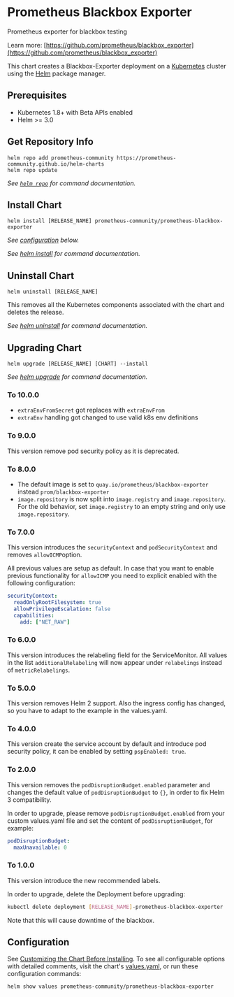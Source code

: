 # Prometheus Blackbox Exporter

Prometheus exporter for blackbox testing

Learn more: [https://github.com/prometheus/blackbox_exporter](https://github.com/prometheus/blackbox_exporter)

This chart creates a Blackbox-Exporter deployment on a [Kubernetes](http://kubernetes.io) cluster using the [Helm](https://helm.sh) package manager.

## Prerequisites

- Kubernetes 1.8+ with Beta APIs enabled
- Helm >= 3.0

## Get Repository Info

```console
helm repo add prometheus-community https://prometheus-community.github.io/helm-charts
helm repo update
```

_See [`helm repo`](https://helm.sh/docs/helm/helm_repo/) for command documentation._

## Install Chart

```console
helm install [RELEASE_NAME] prometheus-community/prometheus-blackbox-exporter
```

_See [configuration](#configuration) below._

_See [helm install](https://helm.sh/docs/helm/helm_install/) for command documentation._

## Uninstall Chart

```console
helm uninstall [RELEASE_NAME]
```

This removes all the Kubernetes components associated with the chart and deletes the release.

_See [helm uninstall](https://helm.sh/docs/helm/helm_uninstall/) for command documentation._

## Upgrading Chart

```console
helm upgrade [RELEASE_NAME] [CHART] --install
```

_See [helm upgrade](https://helm.sh/docs/helm/helm_upgrade/) for command documentation._

### To 10.0.0

- `extraEnvFromSecret` got replaces with `extraEnvFrom`
- `extraEnv` handling got changed to use valid k8s env definitions

### To 9.0.0

This version remove pod security policy as it is deprecated.

### To 8.0.0

- The default image is set to `quay.io/prometheus/blackbox-exporter` instead `prom/blackbox-exporter`
- `image.repository` is now split into `image.registry` and `image.repository`.
  For the old behavior, set `image.registry` to an empty string and only use `image.repository`.

### To 7.0.0

This version introduces the `securityContext` and `podSecurityContext` and removes `allowICMP`option.

All previous values are setup as default. In case that you want to enable previous functionality for `allowICMP` you need to explicit enabled with the following configuration:

```yaml
securityContext:
  readOnlyRootFilesystem: true
  allowPrivilegeEscalation: false
  capabilities:
    add: ["NET_RAW"]
```

### To 6.0.0

This version introduces the relabeling field for the ServiceMonitor.
All values in the list `additionalRelabeling` will now appear under `relabelings` instead of `metricRelabelings`.

### To 5.0.0

This version removes Helm 2 support. Also the ingress config has changed, so you have to adapt to the example in the values.yaml.

### To 4.0.0

This version create the service account by default and introduce pod security policy, it can be enabled by setting `pspEnabled: true`.

### To 2.0.0

This version removes the `podDisruptionBudget.enabled` parameter and changes the default value of `podDisruptionBudget` to `{}`, in order to fix Helm 3 compatibility.

In order to upgrade, please remove `podDisruptionBudget.enabled` from your custom values.yaml file and set the content of `podDisruptionBudget`, for example:

```yaml
podDisruptionBudget:
  maxUnavailable: 0
```

### To 1.0.0

This version introduce the new recommended labels.

In order to upgrade, delete the Deployment before upgrading:

```bash
kubectl delete deployment [RELEASE_NAME]-prometheus-blackbox-exporter
```

Note that this will cause downtime of the blackbox.

## Configuration

See [Customizing the Chart Before Installing](https://helm.sh/docs/intro/using_helm/#customizing-the-chart-before-installing). To see all configurable options with detailed comments, visit the chart's [values.yaml](./values.yaml), or run these configuration commands:

```console
helm show values prometheus-community/prometheus-blackbox-exporter
```

